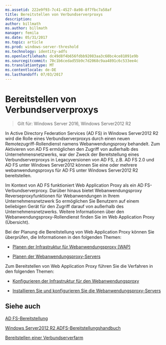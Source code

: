 ```yaml
---
ms.assetid: 222e9f93-7c41-4527-8a98-8f7fbc7a58af
title: Bereitstellen von Verbundserverproxys
description: 
author: billmath
ms.author: billmath
manager: femila
ms.date: 05/31/2017
ms.topic: article
ms.prod: windows-server-threshold
ms.technology: identity-adfs
ms.openlocfilehash: dc49d8f4b656fdbb92083aa3c60bc4ce81091e9b
ms.sourcegitcommit: 70c1b6cedad55b9c7d2068c9aa4891c6c533ee4c
ms.translationtype: MT
ms.contentlocale: de-DE
ms.lasthandoff: 07/03/2017
---
```

# <a name="deploying-federation-server-proxies"></a>Bereitstellen von Verbundserverproxys

>Gilt für: Windows Server 2016, Windows Server2012 R2

In Active Directory Federation Services \(AD FS\) in Windows Server2012 R2 wird die Rolle eines Verbundserverproxys durch einen neuen Remotezugriff-Rollendienst namens Webanwendungsproxy behandelt. Zum Aktivieren von AD FS ermöglichen den Zugriff von außerhalb des Unternehmensnetzwerks, war der Zweck der Bereitstellung eines Verbundserverproxys in Legacyversionen von AD FS, z.B. AD FS 2.0 und AD FS unter Windows Server2012 können Sie eine oder mehrere webanwendungsproxys für AD FS unter Windows Server2012 R2 bereitstellen.  
  
Im Kontext von AD FS funktioniert Web Application Proxy als ein AD FS-Verbundserverproxy. Darüber hinaus bietet Webanwendungsproxy Reverseproxyfunktionen für Webanwendungen in Ihrem Unternehmensnetzwerk So ermöglichen Sie Benutzern auf einem beliebigen Gerät für den Zugriff darauf von außerhalb des Unternehmensnetzwerks. Weitere Informationen über den Webanwendungsproxy-Rollendienst finden Sie im Web Application Proxy (Übersicht).  
  
Bei der Planung die Bereitstellung von Web Application Proxy können Sie überprüfen, die Informationen in den folgenden Themen:  
  
-   [Planen der Infrastruktur für Webanwendungsproxy (WAP)](https://technet.microsoft.com/library/dn383648.aspx)  
  
-   [Planen der Webanwendungsproxy-Servers](https://technet.microsoft.com/library/dn383647.aspx)  
  
Zum Bereitstellen von Web Application Proxy führen Sie die Verfahren in den folgenden Themen:  
  
-   [Konfigurieren der Infrastruktur für den Webanwendungsproxy](https://technet.microsoft.com/library/dn383644.aspx)  
  
-   [Installieren Sie und konfigurieren Sie die Webanwendungsproxy-Servers](https://technet.microsoft.com/library/dn383662.aspx)  
  
 
## <a name="see-also"></a>Siehe auch 

[AD FS-Bereitstellung](../../ad-fs/AD-FS-Deployment.md)  

[Windows Server2012 R2 ADFS-Bereitstellungshandbuch](../../ad-fs/deployment/Windows-Server-2012-R2-AD-FS-Deployment-Guide.md)  
 
[Bereitstellen einer Verbundserverfarm](../../ad-fs/deployment/Deploying-a-Federation-Server-Farm.md)  
  

